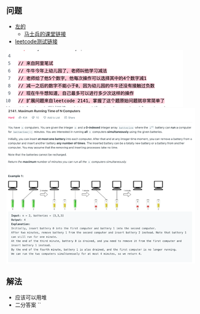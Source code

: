 ## 问题
- [左的](https://github.com/algorithmzuo/weekly-problems/blob/main/src/class_2022_04_1_week/Code01_FourNumbersMinusOne.java)
  - [马士兵的课堂链接](https://ke.qq.com/webcourse/index.html#cid=4122671&term_id=104714709&taid=13021404542724143&type=1024&vid=387702298773008545)
- [leetcode测试链接](https://leetcode.com/problems/maximum-running-time-of-n-computers/)

![img.png](img.png)
![img_1.png](img_1.png)

## 解法
- 应该可以用堆
- 二分答案
``

